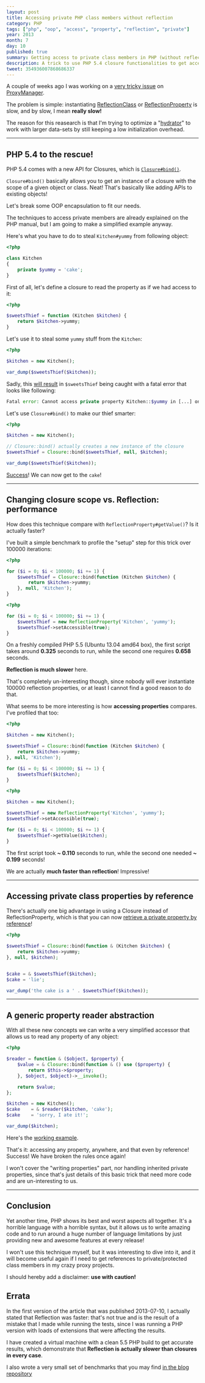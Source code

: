 ```yaml
---
layout: post
title: Accessing private PHP class members without reflection
category: PHP
tags: ["php", "oop", "access", "property", "reflection", "private"]
year: 2013
month: 7
day: 10
published: true
summary: Getting access to private class members in PHP (without reflection)
description: A trick to use PHP 5.4 closure functionalities to get access to
tweet: 354936007868686337
---
```


<p>
    A couple of weeks ago I was working on a
    <a href="https://github.com/Ocramius/ProxyManager/issues/62" target="_blank">very tricky issue</a> on
    <a href="https://github.com/Ocramius/ProxyManager" target="_blank">ProxyManager</a>.
</p>
<p>
    The problem is simple: instantiating
    <a href="https://secure.php.net/manual/en/class.reflectionclass.php" target="_blank">ReflectionClass</a> or
    <a href="https://secure.php.net/manual/en/class.reflectionproperty.php" target="_blank">ReflectionProperty</a> is
    slow, and by slow, I mean <strong>really slow!</strong>
</p>
<p>
    The reason for this reasearch is that I'm trying to optimize a
    "<a href="https://framework.zend.com/manual/2.2/en/modules/zend.stdlib.hydrator.html" target="_blank">hydrator</a>"
    to work with larger data-sets by still keeping a low initialization overhead.
</p>

<hr/>

<h2>PHP 5.4 to the rescue!</h2>

<p>
    PHP 5.4 comes with a new API for Closures, which is
    <a href="https://secure.php.net/manual/en/closure.bind.php" target="_blank"><code>Closure#bind()</code></a>.
</p>

<p>
    <code>Closure#bind()</code> basically allows you to get an instance of a closure with the scope of a given
    object or class. Neat! That's basically like adding APIs to existing objects!
</p>

<p>
    Let's break some OOP encapsulation to fit our needs.
</p>

<p>
    The techniques to access private members are already explained on the PHP manual, but I am going to make a
    simplified example anyway.
</p>
<p>
    Here's what you have to do to steal <code>Kitchen#yummy</code> from following object:
</p>

~~~php
<?php

class Kitchen
{
    private $yummy = 'cake';
}
~~~

<p>
    First of all, let's define a closure to read the property as if we had access to it:
</p>

~~~php
<?php

$sweetsThief = function (Kitchen $kitchen) {
    return $kitchen->yummy;
}
~~~

<p>
    Let's use it to steal some <code>yummy</code> stuff from the <code>Kitchen</code>:
</p>

~~~php
<?php

$kitchen = new Kitchen();

var_dump($sweetsThief($kitchen));
~~~

<p>
    Sadly, this <a href="https://3v4l.org/ET06l" target="_blank">will result</a> in <code>$sweetsThief</code>
    being caught with a fatal error that looks like following:
</p>

~~~php
Fatal error: Cannot access private property Kitchen::$yummy in [...] on line [...]
~~~

<p>
    Let's use <code>Closure#bind()</code> to make our thief smarter:
</p>

~~~php
<?php

$kitchen = new Kitchen();

// Closure::bind() actually creates a new instance of the closure
$sweetsThief = Closure::bind($sweetsThief, null, $kitchen);

var_dump($sweetsThief($kitchen));
~~~

<p>
    <a href="https://3v4l.org/2E2mr" target="_blank">Success</a>! We can now get to the <code>cake</code>!
</p>

<hr/>

<h2>Changing closure scope vs. Reflection: performance</h2>

<p>
    How does this technique compare with <code>ReflectionProperty#getValue()</code>? Is it actually faster?
</p>

<p>
    I've built a simple benchmark to profile the "setup" step for this trick over 100000 iterations:
</p>

~~~php
<?php

for ($i = 0; $i < 100000; $i += 1) {
    $sweetsThief = Closure::bind(function (Kitchen $kitchen) {
        return $kitchen->yummy;
    }, null, 'Kitchen');
}
~~~

~~~php
<?php

for ($i = 0; $i < 100000; $i += 1) {
    $sweetsThief = new ReflectionProperty('Kitchen', 'yummy');
    $sweetsThief->setAccessible(true);
}
~~~

<p>
    On a freshly compiled PHP 5.5 (Ubuntu 13.04 amd64 box), the first script takes around
    <strong>0.325</strong> seconds to run, while the second one requires <strong>0.658</strong> seconds.
</p>

<p>
    <strong>Reflection is much slower</strong> here.
</p>

<p>
    That's completely un-interesting though, since nobody will ever instantiate 100000 reflection properties,
    or at least I cannot find a good reason to do that.
</p>

<p>
    What seems to be more interesting is how <strong>accessing properties</strong> compares. I've profiled
    that too:
</p>


~~~php
<?php

$kitchen = new Kitchen();

$sweetsThief = Closure::bind(function (Kitchen $kitchen) {
    return $kitchen->yummy;
}, null, 'Kitchen');

for ($i = 0; $i < 100000; $i += 1) {
    $sweetsThief($kitchen);
}
~~~

~~~php
<?php

$kitchen = new Kitchen();

$sweetsThief = new ReflectionProperty('Kitchen', 'yummy');
$sweetsThief->setAccessible(true);

for ($i = 0; $i < 100000; $i += 1) {
    $sweetsThief->getValue($kitchen);
}
~~~

<p>
    The first script took <strong>~ 0.110</strong> seconds to run, while the second one needed
    <strong>~ 0.199</strong> seconds!
</p>

<p>
    We are actually <strong>much faster than reflection</strong>! Impressive!
</p>

<hr/>

<h2>Accessing private class properties by reference</h2>

<p>
    There's actually one big advantage in using a Closure instead of ReflectionProperty, which is that you can
    now <a href="https://3v4l.org/W12Hf" target="_blank">retrieve a private property by reference</a>!
</p>

~~~php
<?php

$sweetsThief = Closure::bind(function & (Kitchen $kitchen) {
    return $kitchen->yummy;
}, null, $kitchen);


$cake = & $sweetsThief($kitchen);
$cake = 'lie';

var_dump('the cake is a ' . $sweetsThief($kitchen));
~~~

<hr/>

<h2>A generic property reader abstraction</h2>

<p>
    With all these new concepts we can write a very simplified accessor that allows us to read any property
    of any object:
</p>

~~~php
<?php

$reader = function & ($object, $property) {
    $value = & Closure::bind(function & () use ($property) {
        return $this->$property;
    }, $object, $object)->__invoke();

    return $value;
};

$kitchen = new Kitchen();
$cake    = & $reader($kitchen, 'cake');
$cake    = 'sorry, I ate it!';

var_dump($kitchen);
~~~

<p>
    Here's the <a href="https://3v4l.org/JE0eX" target="_blank">working example</a>.
</p>

<p>
    That's it: accessing any property, anywhere, and that even by reference! Success! We have broken the rules
    once again!
</p>

<p>
    I won't cover the "writing properties" part, nor handling inherited private properties,
    since that's just details of this basic trick that need more code and are un-interesting to us.
</p>

<hr/>

<h2>Conclusion</h2>

<p>
    Yet another time, PHP shows its best and worst aspects all together. It's a horrible language with a
    horrible syntax, but it allows us to write amazing code and to run around a huge number of language
    limitations by just providing new and awesome features at every release!
</p>

<p>
    I won't use this technique myself, but it was interesting to dive into it, and it will become useful again
    if I need to get references to private/protected class members in my crazy proxy projects.
</p>

<p>
    I should hereby add a disclaimer: <strong>use with caution!</strong>
</p>

<h2>Errata</h2>

<p>
    In the first version of the article that was published 2013-07-10, I actually stated that Reflection
    was faster: that's not true and is the result of a mistake that I made while running the tests, since
    I was running a PHP version with loads of extensions that were affecting the results.
</p>
<p>
    I have created a virtual machine with a clean 5.5 PHP build to get accurate results, which demonstrate
    that <strong>Reflection is actually slower than closures in every case</strong>.
</p>

<p>
    I also wrote a very small set of benchmarks that you may find
    <a href="https://github.com/Ocramius/ocramius.github.com/tree/master/benchmarks/2013-07-10-accessing-private-php-class-members-without-reflection" target="_blank">
    in the blog repository</a>
</p>

